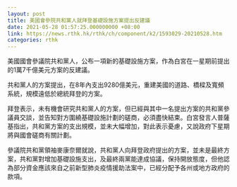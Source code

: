 ```yaml
---
layout: post
title: 美國會參院共和黨人就拜登基礎設施方案提出反建議
date: 2021-05-28 01:57:25.000000000 +08:00
link: https://news.rthk.hk/rthk/ch/component/k2/1593029-20210528.htm
categories: rthk
---
```


美國國會參議院共和黨人，公布一項新的基礎設施方案，作為白宮在一星期前提出的1萬7千億美元方案的反建議。

共和黨人的方案提出，在8年內支出9280億美元，重建美國的道路、橋樑及寬頻系統，規模遠低於總統拜登的方案。

拜登表示，未有機會研究共和黨人的方案，但已經與其中一名提出方案的共和黨參議員交談，並告知對方圍繞基礎設施計劃的磋商，必須盡快結束。白宮發言人普薩基指出，共和黨方案的支出規模，並未大幅增加，對此表示憂慮，又說政府下星期將與國會磋商有關計劃。

參議院共和黨領袖麥康奈爾就說，共和黨人向拜登政府提出的方案，並未是最終方案，共和黨對增加基礎設施支出，及最終兩黨能達成協議，保持開放態度，但他認為部分資金應該來自之前新型肺炎疫情援助法案中，已經分配予各州或地方政府的款項。
